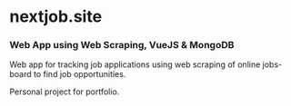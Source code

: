 # nextjob.site
### Web App using Web Scraping, VueJS & MongoDB
Web app for tracking job applications using web scraping of online jobs-board to find job opportunities.

Personal project for portfolio.
